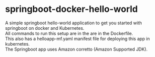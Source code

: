 # springboot-docker-hello-world
A simple springboot hello-world application to get you started with springboot on docker and Kubernetes.
</br> All commands to run this setup are in the are in the Dockerfile.
</br> This also has a helloapp-mf.yaml manifest file for deploying this app in kubernetes.
</br> The Springboot app uses Amazon corretto (Amazon Supported JDK).
